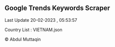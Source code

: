 

## Google Trends Keywords Scraper 
 
Last Update 20-02-2023 , 05:53:57

Country List :
VIETNAM.json



© Abdul Muttaqin 
